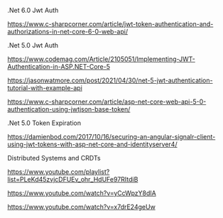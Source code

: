 .Net 6.0 Jwt Auth

https://www.c-sharpcorner.com/article/jwt-token-authentication-and-authorizations-in-net-core-6-0-web-api/

.Net 5.0 Jwt Auth

https://www.codemag.com/Article/2105051/Implementing-JWT-Authentication-in-ASP.NET-Core-5

https://jasonwatmore.com/post/2021/04/30/net-5-jwt-authentication-tutorial-with-example-api

https://www.c-sharpcorner.com/article/asp-net-core-web-api-5-0-authentication-using-jwtjson-base-token/

.Net 5.0 Token Expiration

https://damienbod.com/2017/10/16/securing-an-angular-signalr-client-using-jwt-tokens-with-asp-net-core-and-identityserver4/

Distributed Systems and CRDTs

https://www.youtube.com/playlist?list=PLeKd45zvjcDFUEv_ohr_HdUFe97RItdiB

https://www.youtube.com/watch?v=yCcWpzY8dIA

https://www.youtube.com/watch?v=x7drE24geUw
